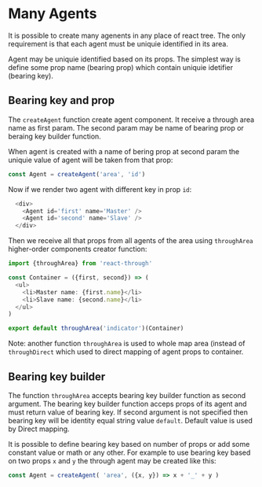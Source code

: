 # Many Agents

It is possible to create many agenents in any place of react tree. The only
requirement is that each agent must be uniquie identified in its area.

Agent may be uniquie identified based on its props. The simplest way is define
some prop name (bearing prop) which contain uniquie idetifier (bearing key).

## Bearing key and prop

The `createAgent` function create agent component. It receive a through area
name as first param. The second param may be name of bearing prop or beraing
key builder function.

When agent is created with a name of bering prop at second param the uniquie
value of agent will be taken from that prop:

```js
const Agent = createAgent('area', 'id')
```

Now if we render two agent with different key in prop `id`:

```js
  <div>
    <Agent id='first' name='Master' />
    <Agent id='second' name='Slave' />
  </div>
```

Then we receive all that props from all agents of the area using
`throughArea` higher-order components creator function:


```js
import {throughArea} from 'react-through'

const Container = ({first, second}) => (
  <ul>
    <li>Master name: {first.name}</li>
    <li>Slave name: {second.name}</li>
  </ul>
)

export default throughArea('indicator')(Container)
```

Note: another function `throughArea` is used to whole map area (instead
of `throughDirect` which used to direct mapping of agent props to container.


## Bearing key builder

The function `throughArea` accepts bearing key builder function as second
argument. The bearing key builder function acceps props of its agent and must
return value of bearing key. If second argument is not specified then bearing
key will be identity equal string value `default`. Default value is used by
Direct mapping.

It is possible to define bearing key based on number of props or add some
constant value or math or any other. For example to use bearing key based on
two props `x` and `y` the through agent may be created like this:

```js
const Agent = createAgent( 'area', ({x, y}) => x + '_' + y )
```
